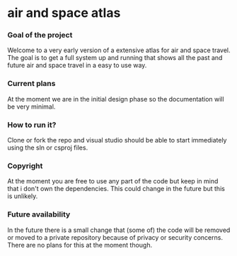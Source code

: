 # air and space atlas

### Goal of the project
Welcome to a very early version of a extensive atlas for air and space travel.
The goal is to get a full system up and running that shows all the past and future air and space travel in a easy to use way.

### Current plans
At the moment we are in the initial design phase so the documentation will be very minimal.

### How to run it?
Clone or fork the repo and visual studio should be able to start immediately using the sln or csproj files.

### Copyright
At the moment you are free to use any part of the code but keep in mind that i don't own the dependencies.
This could change in the future but this is unlikely.

### Future availability
In the future there is a small change that (some of) the code will be removed or moved to a private repository because of privacy or security concerns.
There are no plans for this at the moment though.
